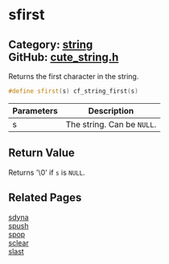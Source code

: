 [//]: # (This file is automatically generated by Cute Framework's docs parser.)
[//]: # (Do not edit this file by hand!)
[//]: # (See: https://github.com/RandyGaul/cute_framework/blob/master/samples/docs_parser.cpp)
[](../header.md ':include')

# sfirst

Category: [string](/api_reference?id=string)  
GitHub: [cute_string.h](https://github.com/RandyGaul/cute_framework/blob/master/include/cute_string.h)  
---

Returns the first character in the string.

```cpp
#define sfirst(s) cf_string_first(s)
```

Parameters | Description
--- | ---
s | The string. Can be `NULL`.

## Return Value

Returns '\0' if `s` is `NULL`.

## Related Pages

[sdyna](/string/sdyna.md)  
[spush](/string/spush.md)  
[spop](/string/spop.md)  
[sclear](/string/sclear.md)  
[slast](/string/slast.md)  

